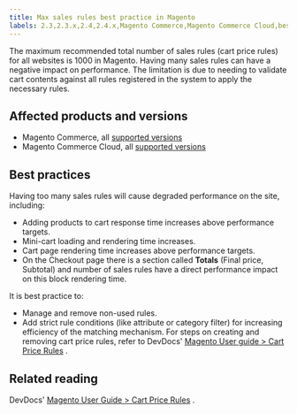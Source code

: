 ```yaml
---
title: Max sales rules best practice in Magento
labels: 2.3,2.3.x,2.4,2.4.x,Magento Commerce,Magento Commerce Cloud,best practices,cart,cart_rules,performance,price
---
```


The maximum recommended total number of sales rules (cart price rules) for all websites is 1000 in Magento. Having many sales rules can have a negative impact on performance. The limitation is due to needing to validate cart contents against all rules registered in the system to apply the necessary rules.

## Affected products and versions

* Magento Commerce, all [supported versions](https://magento.com/sites/default/files/magento-software-lifecycle-policy.pdf)  
* Magento Commerce Cloud, all [supported versions](https://magento.com/sites/default/files/magento-software-lifecycle-policy.pdf) 

## Best practices

Having too many sales rules will cause degraded performance on the site, including:

* Adding products to cart response time increases above performance targets.
* Mini-cart loading and rendering time increases.
* Cart page rendering time increases above performance targets.
* On the Checkout page there is a section called **Totals** (Final price, Subtotal) and number of sales rules have a direct performance impact on this block rendering time.

It is best practice to:

* Manage and remove non-used rules.
* Add strict rule conditions (like attribute or category filter) for increasing efficiency of the matching mechanism. For steps on creating and removing cart price rules, refer to DevDocs' [Magento User guide > Cart Price Rules](https://docs.magento.com/user-guide/marketing/price-rules-cart-create.html) .

## Related reading

DevDocs' [Magento User Guide > Cart Price Rules](https://docs.magento.com/user-guide/marketing/price-rules-cart.html?itm_source=merchdocs&itm_medium=search_page&itm_campaign=federated_search&itm_term=access%20price%20rule) .